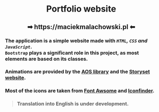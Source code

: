 <h1 align="center"> Portfolio website </h1>

<h2 align="center"> ➡ https://maciekmalachowski.pl ⬅ </h2>

### The application is a simple website made with <i>`HTML`, `CSS` and `JavaScript`</i>. <br> `Bootstrap` plays a significant role in this project, as most elements are based on its classes.
### Animations are provided by the [AOS library](https://michalsnik.github.io/aos/) and the [Storyset website](https://storyset.com).
### Most of the icons are taken from [Font Awsome](https://fontawesome.com/icons) and [Iconfinder](https://www.iconfinder.com).
> ### Translation into English is under development.
